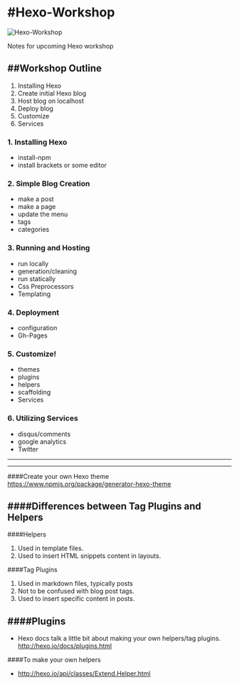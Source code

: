 #Hexo-Workshop
=============

![Hexo-Workshop](http://i.imgur.com/4bFr8En.png)


Notes for upcoming Hexo workshop

##Workshop Outline
---------------
1. Installing Hexo
2. Create initial Hexo blog
3. Host blog on localhost
4. Deploy blog
5. Customize
6. Services



### 1. Installing Hexo
  * install-npm
  * install brackets or some editor


### 2. Simple Blog Creation
  * make a post
  * make a page
  * update the menu
  * tags
  * categories


### 3. Running and Hosting
  * run locally
  * generation/cleaning
  * run statically
  * Css Preprocessors
  * Templating

### 4. Deployment
  * configuration
  * Gh-Pages


### 5. Customize!
  * themes
  * plugins
  * helpers
  * scaffolding
  * Services
  
### 6. Utilizing Services
  * disqus/comments
  * google analytics
  * Twitter
  
------
------
  
####Create your own Hexo theme
https://www.npmjs.org/package/generator-hexo-theme

####Differences between Tag Plugins and Helpers
-------------------------------------------

####Helpers
1. Used in template files.
2. Used to insert HTML snippets content in layouts.

####Tag Plugins
1. Used in markdown files, typically posts
2. Not to be confused with blog post tags.
3. Used to insert specific content in posts.

####Plugins
-------
* Hexo docs talk a little bit about making your own helpers/tag plugins. http://hexo.io/docs/plugins.html

####To make your own helpers
* http://hexo.io/api/classes/Extend.Helper.html

